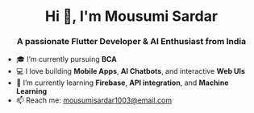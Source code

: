 <h1 align="center">Hi 👋, I'm Mousumi Sardar</h1>
<h3 align="center">A passionate Flutter Developer & AI Enthusiast from India</h3>

- 🎓 I’m currently pursuing **BCA**
- 💻 I love building **Mobile Apps**, **AI Chatbots**, and interactive **Web UIs**
- 🌱 I’m currently learning **Firebase**, **API integration**, and **Machine Learning**
- 📫 Reach me: [mousumisardar1003@email.com](mailto:mousumisardar1003@email.com)
